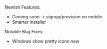 Newish Features:
- Coming soon -> signup/provision on mobile
- Smarter installer

Notable Bug Fixes:
- Windows show pretty icons now
